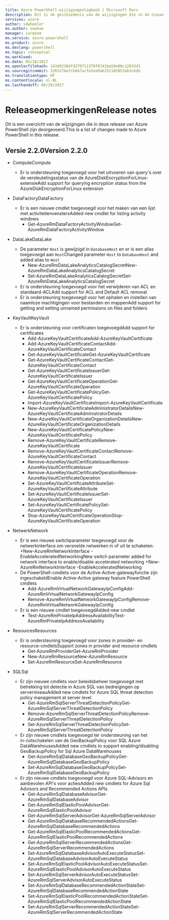 ```yaml
---
title: Azure PowerShell-wijzigingenlogboek | Microsoft Docs
description: Dit is de geschiedenis van de wijzigingen die in de nieuwste release van Azure PowerShell zijn doorgevoerd.
services: azure
author: sdwheeler
ms.author: sewhee
manager: carmonm
ms.service: azure-powershell
ms.product: azure
ms.devlang: powershell
ms.topic: conceptual
ms.workload: 
ms.date: 05/18/2017
ms.openlocfilehash: 143d92384fd270711378f6741ba59e88c12833d1
ms.sourcegitcommit: 226527be7cb647acfe2ea9ab151185053ab3c6db
ms.translationtype: HT
ms.contentlocale: nl-NL
ms.lasthandoff: 06/29/2017
---
```

# <span data-ttu-id="cf2b9-103">Releaseopmerkingen</span><span class="sxs-lookup"><span data-stu-id="cf2b9-103">Release notes</span></span>
<a id="release-notes" class="xliff"></a>

<span data-ttu-id="cf2b9-104">Dit is een overzicht van de wijzigingen die in deze release van Azure PowerShell zijn doorgevoerd.</span><span class="sxs-lookup"><span data-stu-id="cf2b9-104">This is a list of changes made to Azure PowerShell in this release.</span></span>

## <span data-ttu-id="cf2b9-105">Versie 2.2.0</span><span class="sxs-lookup"><span data-stu-id="cf2b9-105">Version 2.2.0</span></span>
<a id="version-220" class="xliff"></a>
* <span data-ttu-id="cf2b9-106">Compute</span><span class="sxs-lookup"><span data-stu-id="cf2b9-106">Compute</span></span>
  - <span data-ttu-id="cf2b9-107">Er is ondersteuning toegevoegd voor het uitvoeren van query's over de versleutelingsstatus van de AzureDiskEncryptionForLinux-extensie</span><span class="sxs-lookup"><span data-stu-id="cf2b9-107">Add support for querying encryption status from the AzureDiskEncryptionForLinux extension</span></span>
* <span data-ttu-id="cf2b9-108">DataFactory</span><span class="sxs-lookup"><span data-stu-id="cf2b9-108">DataFactory</span></span>
  - <span data-ttu-id="cf2b9-109">Er is een nieuwe cmdlet toegevoegd voor het maken van een lijst met activiteitenvensters</span><span class="sxs-lookup"><span data-stu-id="cf2b9-109">Added new cmdlet for listing activity windows</span></span>
    + <span data-ttu-id="cf2b9-110">Get-AzureRmDataFactoryActivityWindow</span><span class="sxs-lookup"><span data-stu-id="cf2b9-110">Get-AzureRmDataFactoryActivityWindow</span></span>
* <span data-ttu-id="cf2b9-111">DataLake</span><span class="sxs-lookup"><span data-stu-id="cf2b9-111">DataLake</span></span>
  - <span data-ttu-id="cf2b9-112">De parameter `Host` is gewijzigd in `DatabaseHost` en er is een alias toegevoegd aan `Host`</span><span class="sxs-lookup"><span data-stu-id="cf2b9-112">Changed parameter `Host` to `DatabaseHost` and added alias to `Host`</span></span>
    + <span data-ttu-id="cf2b9-113">New-AzureRmDataLakeAnalyticsCatalogSecret</span><span class="sxs-lookup"><span data-stu-id="cf2b9-113">New-AzureRmDataLakeAnalyticsCatalogSecret</span></span>
    + <span data-ttu-id="cf2b9-114">Set-AzureRmDataLakeAnalyticsCatalogSecret</span><span class="sxs-lookup"><span data-stu-id="cf2b9-114">Set-AzureRmDataLakeAnalyticsCatalogSecret</span></span>
  - <span data-ttu-id="cf2b9-115">Er is ondersteuning toegevoegd voor het verwijderen van ACL en standaard-ACL</span><span class="sxs-lookup"><span data-stu-id="cf2b9-115">Add support for ACL and Default ACL removal</span></span>
  - <span data-ttu-id="cf2b9-116">Er is ondersteuning toegevoegd voor het ophalen en instellen van naamloze machtigingen voor bestanden en mappen</span><span class="sxs-lookup"><span data-stu-id="cf2b9-116">Add support for getting and setting unnamed permissions on files and folders</span></span>
* <span data-ttu-id="cf2b9-117">KeyVault</span><span class="sxs-lookup"><span data-stu-id="cf2b9-117">KeyVault</span></span>
  - <span data-ttu-id="cf2b9-118">Er is ondersteuning voor certificaten toegevoegd</span><span class="sxs-lookup"><span data-stu-id="cf2b9-118">Add support for certificates</span></span>
    + <span data-ttu-id="cf2b9-119">Add-AzureKeyVaultCertificate</span><span class="sxs-lookup"><span data-stu-id="cf2b9-119">Add-AzureKeyVaultCertificate</span></span>
    + <span data-ttu-id="cf2b9-120">Add-AzureKeyVaultCertificateContact</span><span class="sxs-lookup"><span data-stu-id="cf2b9-120">Add-AzureKeyVaultCertificateContact</span></span>
    + <span data-ttu-id="cf2b9-121">Get-AzureKeyVaultCertificate</span><span class="sxs-lookup"><span data-stu-id="cf2b9-121">Get-AzureKeyVaultCertificate</span></span>
    + <span data-ttu-id="cf2b9-122">Get-AzureKeyVaultCertificateContact</span><span class="sxs-lookup"><span data-stu-id="cf2b9-122">Get-AzureKeyVaultCertificateContact</span></span>
    + <span data-ttu-id="cf2b9-123">Get-AzureKeyVaultCertificateIssuer</span><span class="sxs-lookup"><span data-stu-id="cf2b9-123">Get-AzureKeyVaultCertificateIssuer</span></span>
    + <span data-ttu-id="cf2b9-124">Get-AzureKeyVaultCertificateOperation</span><span class="sxs-lookup"><span data-stu-id="cf2b9-124">Get-AzureKeyVaultCertificateOperation</span></span>
    + <span data-ttu-id="cf2b9-125">Get-AzureKeyVaultCertificatePolicy</span><span class="sxs-lookup"><span data-stu-id="cf2b9-125">Get-AzureKeyVaultCertificatePolicy</span></span>
    + <span data-ttu-id="cf2b9-126">Import-AzureKeyVaultCertificate</span><span class="sxs-lookup"><span data-stu-id="cf2b9-126">Import-AzureKeyVaultCertificate</span></span>
    + <span data-ttu-id="cf2b9-127">New-AzureKeyVaultCertificateAdministratorDetails</span><span class="sxs-lookup"><span data-stu-id="cf2b9-127">New-AzureKeyVaultCertificateAdministratorDetails</span></span>
    + <span data-ttu-id="cf2b9-128">New-AzureKeyVaultCertificateOrganizationDetails</span><span class="sxs-lookup"><span data-stu-id="cf2b9-128">New-AzureKeyVaultCertificateOrganizationDetails</span></span>
    + <span data-ttu-id="cf2b9-129">New-AzureKeyVaultCertificatePolicy</span><span class="sxs-lookup"><span data-stu-id="cf2b9-129">New-AzureKeyVaultCertificatePolicy</span></span>
    + <span data-ttu-id="cf2b9-130">Remove-AzureKeyVaultCertificate</span><span class="sxs-lookup"><span data-stu-id="cf2b9-130">Remove-AzureKeyVaultCertificate</span></span>
    + <span data-ttu-id="cf2b9-131">Remove-AzureKeyVaultCertificateContact</span><span class="sxs-lookup"><span data-stu-id="cf2b9-131">Remove-AzureKeyVaultCertificateContact</span></span>
    + <span data-ttu-id="cf2b9-132">Remove-AzureKeyVaultCertificateIssuer</span><span class="sxs-lookup"><span data-stu-id="cf2b9-132">Remove-AzureKeyVaultCertificateIssuer</span></span>
    + <span data-ttu-id="cf2b9-133">Remove-AzureKeyVaultCertificateOperation</span><span class="sxs-lookup"><span data-stu-id="cf2b9-133">Remove-AzureKeyVaultCertificateOperation</span></span>
    + <span data-ttu-id="cf2b9-134">Set-AzureKeyVaultCertificateAttribute</span><span class="sxs-lookup"><span data-stu-id="cf2b9-134">Set-AzureKeyVaultCertificateAttribute</span></span>
    + <span data-ttu-id="cf2b9-135">Set-AzureKeyVaultCertificateIssuer</span><span class="sxs-lookup"><span data-stu-id="cf2b9-135">Set-AzureKeyVaultCertificateIssuer</span></span>
    + <span data-ttu-id="cf2b9-136">Set-AzureKeyVaultCertificatePolicy</span><span class="sxs-lookup"><span data-stu-id="cf2b9-136">Set-AzureKeyVaultCertificatePolicy</span></span>
    + <span data-ttu-id="cf2b9-137">Stop-AzureKeyVaultCertificateOperation</span><span class="sxs-lookup"><span data-stu-id="cf2b9-137">Stop-AzureKeyVaultCertificateOperation</span></span>
* <span data-ttu-id="cf2b9-138">Netwerk</span><span class="sxs-lookup"><span data-stu-id="cf2b9-138">Network</span></span>

  - <span data-ttu-id="cf2b9-139">Er is een nieuwe switchparameter toegevoegd voor de netwerkinterface om versnelde netwerken in of uit te schakelen: +New-AzureRmNetworkInterface -EnableAcceleratedNetworking</span><span class="sxs-lookup"><span data-stu-id="cf2b9-139">New switch parameter added for network interface to enable/disable accelerated networking +New-AzureRmNetworkInterface -EnableAcceleratedNetworking</span></span>
  - <span data-ttu-id="cf2b9-140">De PowerShell-cmdlets voor de Active-Active-gatewayfunctie zijn ingeschakeld</span><span class="sxs-lookup"><span data-stu-id="cf2b9-140">Enable Active-Active gateway feature PowerShell cmdlets</span></span>
    + <span data-ttu-id="cf2b9-141">Add-AzureRmVirtualNetworkGatewayIpConfig</span><span class="sxs-lookup"><span data-stu-id="cf2b9-141">Add-AzureRmVirtualNetworkGatewayIpConfig</span></span>
    + <span data-ttu-id="cf2b9-142">Remove-AzureRmVirtualNetworkGatewayIpConfig</span><span class="sxs-lookup"><span data-stu-id="cf2b9-142">Remove-AzureRmVirtualNetworkGatewayIpConfig</span></span>
  - <span data-ttu-id="cf2b9-143">Er is een nieuwe cmdlet toegevoegd</span><span class="sxs-lookup"><span data-stu-id="cf2b9-143">Added new cmdlet</span></span>
    + <span data-ttu-id="cf2b9-144">Test-AzureRmPrivateIpAddressAvailability</span><span class="sxs-lookup"><span data-stu-id="cf2b9-144">Test-AzureRmPrivateIpAddressAvailability</span></span>
* <span data-ttu-id="cf2b9-145">Resources</span><span class="sxs-lookup"><span data-stu-id="cf2b9-145">Resources</span></span>
  - <span data-ttu-id="cf2b9-146">Er is ondersteuning toegevoegd voor zones in provider- en resource-cmdlets</span><span class="sxs-lookup"><span data-stu-id="cf2b9-146">Support zones in provider and resource cmdlets</span></span>
    + <span data-ttu-id="cf2b9-147">Get-AzureRmProvider</span><span class="sxs-lookup"><span data-stu-id="cf2b9-147">Get-AzureRmProvider</span></span>
    + <span data-ttu-id="cf2b9-148">New-AzureRmResource</span><span class="sxs-lookup"><span data-stu-id="cf2b9-148">New-AzureRmResource</span></span>
    + <span data-ttu-id="cf2b9-149">Set-AzureRmResource</span><span class="sxs-lookup"><span data-stu-id="cf2b9-149">Set-AzureRmResource</span></span>
* <span data-ttu-id="cf2b9-150">SQL</span><span class="sxs-lookup"><span data-stu-id="cf2b9-150">Sql</span></span>
  - <span data-ttu-id="cf2b9-151">Er zijn nieuwe cmdlets voor beleidsbeheer toegevoegd met betrekking tot detectie in Azure SQL van bedreigingen op serverniveau</span><span class="sxs-lookup"><span data-stu-id="cf2b9-151">Added new cmdlets for Azure SQL threat detection policy management at server level</span></span>
    + <span data-ttu-id="cf2b9-152">Get-AzureRmSqlServerThreatDetectionPolicy</span><span class="sxs-lookup"><span data-stu-id="cf2b9-152">Get-AzureRmSqlServerThreatDetectionPolicy</span></span>
    + <span data-ttu-id="cf2b9-153">Remove-AzureRmSqlServerThreatDetectionPolicy</span><span class="sxs-lookup"><span data-stu-id="cf2b9-153">Remove-AzureRmSqlServerThreatDetectionPolicy</span></span>
    + <span data-ttu-id="cf2b9-154">Set-AzureRmSqlServerThreatDetectionPolicy</span><span class="sxs-lookup"><span data-stu-id="cf2b9-154">Set-AzureRmSqlServerThreatDetectionPolicy</span></span>
  - <span data-ttu-id="cf2b9-155">Er zijn nieuwe cmdlets toegevoegd ter ondersteuning van het in-/uitschakelen van de GeoBackupPolicy voor SQL Azure DataWarehouses</span><span class="sxs-lookup"><span data-stu-id="cf2b9-155">Added new cmdlets to support enabling/disabling GeoBackupPolicy for Sql Azure DataWarehouses</span></span>
    + <span data-ttu-id="cf2b9-156">Get-AzureRmSqlDatabaseGeoBackupPolicy</span><span class="sxs-lookup"><span data-stu-id="cf2b9-156">Get-AzureRmSqlDatabaseGeoBackupPolicy</span></span>
    + <span data-ttu-id="cf2b9-157">Set-AzureRmSqlDatabaseGeoBackupPolicy</span><span class="sxs-lookup"><span data-stu-id="cf2b9-157">Set-AzureRmSqlDatabaseGeoBackupPolicy</span></span>
  - <span data-ttu-id="cf2b9-158">Er zijn nieuwe cmdlets toegevoegd voor Azure SQL-Advisors en aanbevolen API's voor acties</span><span class="sxs-lookup"><span data-stu-id="cf2b9-158">Added new cmdlets for Azure Sql Advisors and Recommended Actions APIs</span></span>
    + <span data-ttu-id="cf2b9-159">Get-AzureRmSqlDatabaseAdvisor</span><span class="sxs-lookup"><span data-stu-id="cf2b9-159">Get-AzureRmSqlDatabaseAdvisor</span></span>
    + <span data-ttu-id="cf2b9-160">Get-AzureRmSqlElasticPoolAdvisor</span><span class="sxs-lookup"><span data-stu-id="cf2b9-160">Get-AzureRmSqlElasticPoolAdvisor</span></span>
    + <span data-ttu-id="cf2b9-161">Get-AzureRmSqlServerAdvisor</span><span class="sxs-lookup"><span data-stu-id="cf2b9-161">Get-AzureRmSqlServerAdvisor</span></span>
    + <span data-ttu-id="cf2b9-162">Get-AzureRmSqlDatabaseRecommendedActions</span><span class="sxs-lookup"><span data-stu-id="cf2b9-162">Get-AzureRmSqlDatabaseRecommendedActions</span></span>
    + <span data-ttu-id="cf2b9-163">Get-AzureRmSqlElasticPoolRecommendedActions</span><span class="sxs-lookup"><span data-stu-id="cf2b9-163">Get-AzureRmSqlElasticPoolRecommendedActions</span></span>
    + <span data-ttu-id="cf2b9-164">Get-AzureRmSqlServerRecommendedActions</span><span class="sxs-lookup"><span data-stu-id="cf2b9-164">Get-AzureRmSqlServerRecommendedActions</span></span>
    + <span data-ttu-id="cf2b9-165">Set-AzureRmSqlDatabaseAdvisorAutoExecuteStatus</span><span class="sxs-lookup"><span data-stu-id="cf2b9-165">Set-AzureRmSqlDatabaseAdvisorAutoExecuteStatus</span></span>
    + <span data-ttu-id="cf2b9-166">Set-AzureRmSqlElasticPoolAdvisorAutoExecuteStatus</span><span class="sxs-lookup"><span data-stu-id="cf2b9-166">Set-AzureRmSqlElasticPoolAdvisorAutoExecuteStatus</span></span>
    + <span data-ttu-id="cf2b9-167">Set-AzureRmSqlServerAdvisorAutoExecuteStatus</span><span class="sxs-lookup"><span data-stu-id="cf2b9-167">Set-AzureRmSqlServerAdvisorAutoExecuteStatus</span></span>
    + <span data-ttu-id="cf2b9-168">Set-AzureRmSqlDatabaseRecommendedActionState</span><span class="sxs-lookup"><span data-stu-id="cf2b9-168">Set-AzureRmSqlDatabaseRecommendedActionState</span></span>
    + <span data-ttu-id="cf2b9-169">Set-AzureRmSqlElasticPoolRecommendedActionState</span><span class="sxs-lookup"><span data-stu-id="cf2b9-169">Set-AzureRmSqlElasticPoolRecommendedActionState</span></span>
    + <span data-ttu-id="cf2b9-170">Set-AzureRmSqlServerRecommendedActionState</span><span class="sxs-lookup"><span data-stu-id="cf2b9-170">Set-AzureRmSqlServerRecommendedActionState</span></span>
